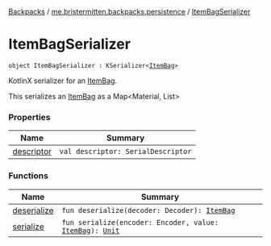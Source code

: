 [Backpacks](../../index.md) / [me.bristermitten.backpacks.persistence](../index.md) / [ItemBagSerializer](./index.md)

# ItemBagSerializer

`object ItemBagSerializer : KSerializer<`[`ItemBag`](../../me.bristermitten.backpacks.entity/-item-bag/index.md)`>`

KotlinX serializer for an [ItemBag](../../me.bristermitten.backpacks.entity/-item-bag/index.md).

This serializes an [ItemBag](../../me.bristermitten.backpacks.entity/-item-bag/index.md) as a Map&lt;Material, List&gt;

### Properties

| Name | Summary |
|---|---|
| [descriptor](descriptor.md) | `val descriptor: SerialDescriptor` |

### Functions

| Name | Summary |
|---|---|
| [deserialize](deserialize.md) | `fun deserialize(decoder: Decoder): `[`ItemBag`](../../me.bristermitten.backpacks.entity/-item-bag/index.md) |
| [serialize](serialize.md) | `fun serialize(encoder: Encoder, value: `[`ItemBag`](../../me.bristermitten.backpacks.entity/-item-bag/index.md)`): `[`Unit`](https://kotlinlang.org/api/latest/jvm/stdlib/kotlin/-unit/index.html) |
